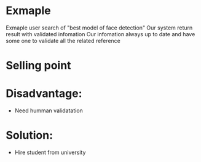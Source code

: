 # Exmaple
Exmaple user search of "best model of face detection"
Our system return result with validated infomation
Our infomation always up to date and have some one to validate all the related reference

# Selling point

# Disadvantage:
- Need humman validatation
  
# Solution:
- Hire student from university